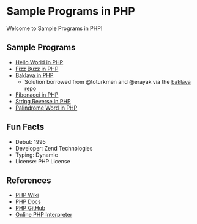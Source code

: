# Sample Programs in PHP

Welcome to Sample Programs in PHP!

## Sample Programs

- [Hello World in PHP][2]
- [Fizz Buzz in PHP][3]
- [Baklava in PHP][8]
  - Solution borrowed from @toturkmen and @erayak via the [baklava repo][1]
- [Fibonacci in PHP][9]
- [String Reverse in PHP][10]
- [Palindrome Word in PHP][11]

## Fun Facts

- Debut: 1995
- Developer: Zend Technologies
- Typing: Dynamic
- License: PHP License

## References

- [PHP Wiki][4]
- [PHP Docs][5]
- [PHP GitHub][6]
- [Online PHP Interpreter][7]

[1]: https://github.com/toturkmen/baklava
[2]: https://therenegadecoder.com/code/hello-world-in-php/
[3]: https://github.com/TheRenegadeCoder/sample-programs/issues/402
[4]: https://en.wikipedia.org/wiki/PHP
[5]: http://www.php.net/
[6]: https://github.com/php/php-src
[7]: http://www.runphponline.com/
[8]: https://github.com/TheRenegadeCoder/sample-programs/issues/431
[9]: https://github.com/TheRenegadeCoder/sample-programs/issues/941
[10]: https://github.com/TheRenegadeCoder/sample-programs/issues/1117
[11]: https://github.com/TheRenegadeCoder/sample-programs/issues/1121
